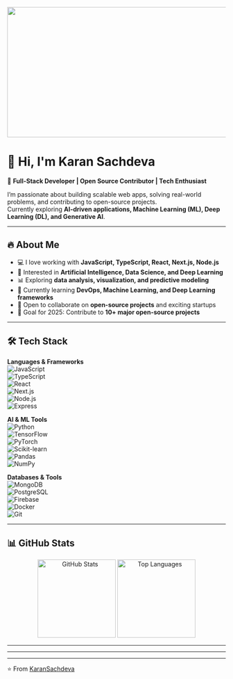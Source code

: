 
<p align="center">
  <img src="https://media.giphy.com/media/qgQUggAC3Pfv687qPC/giphy.gif" width="600" height="300" />
</p>

# 👋 Hi, I'm Karan Sachdeva  

🚀 **Full-Stack Developer | Open Source Contributor | Tech Enthusiast**  

I’m passionate about building scalable web apps, solving real-world problems, and contributing to open-source projects.  
Currently exploring **AI-driven applications, Machine Learning (ML), Deep Learning (DL), and Generative AI**.  

---

## 🔥 About Me
- 💻 I love working with **JavaScript, TypeScript, React, Next.js, Node.js**
- 🤖 Interested in **Artificial Intelligence, Data Science, and Deep Learning**
- 📊 Exploring **data analysis, visualization, and predictive modeling**
- 🌱 Currently learning **DevOps, Machine Learning, and Deep Learning frameworks**
- 🤝 Open to collaborate on **open-source projects** and exciting startups
- 🎯 Goal for 2025: Contribute to **10+ major open-source projects**

---

## 🛠️ Tech Stack  

**Languages & Frameworks**  
![JavaScript](https://img.shields.io/badge/JavaScript-323330?style=for-the-badge&logo=javascript)  
![TypeScript](https://img.shields.io/badge/TypeScript-007ACC?style=for-the-badge&logo=typescript)  
![React](https://img.shields.io/badge/React-20232A?style=for-the-badge&logo=react)  
![Next.js](https://img.shields.io/badge/Next.js-000000?style=for-the-badge&logo=nextdotjs)  
![Node.js](https://img.shields.io/badge/Node.js-339933?style=for-the-badge&logo=nodedotjs)  
![Express](https://img.shields.io/badge/Express.js-000000?style=for-the-badge&logo=express)  

**AI & ML Tools**  
![Python](https://img.shields.io/badge/Python-3776AB?style=for-the-badge&logo=python)  
![TensorFlow](https://img.shields.io/badge/TensorFlow-FF6F00?style=for-the-badge&logo=tensorflow)  
![PyTorch](https://img.shields.io/badge/PyTorch-EE4C2C?style=for-the-badge&logo=pytorch)  
![Scikit-learn](https://img.shields.io/badge/scikit--learn-F7931E?style=for-the-badge&logo=scikitlearn)  
![Pandas](https://img.shields.io/badge/pandas-150458?style=for-the-badge&logo=pandas)  
![NumPy](https://img.shields.io/badge/numpy-013243?style=for-the-badge&logo=numpy)  

**Databases & Tools**  
![MongoDB](https://img.shields.io/badge/MongoDB-4EA94B?style=for-the-badge&logo=mongodb)  
![PostgreSQL](https://img.shields.io/badge/PostgreSQL-316192?style=for-the-badge&logo=postgresql)  
![Firebase](https://img.shields.io/badge/Firebase-FFCA28?style=for-the-badge&logo=firebase)  
![Docker](https://img.shields.io/badge/Docker-2496ED?style=for-the-badge&logo=docker)  
![Git](https://img.shields.io/badge/Git-F05032?style=for-the-badge&logo=git)  

---

## 📊 GitHub Stats  

<p align="center">
  <img src="https://github-readme-stats.vercel.app/api?username=karansachdeva007&show_icons=true&theme=radical" alt="GitHub Stats" height="180" />
  <img src="https://github-readme-stats.vercel.app/api/top-langs/?username=karansachdeva007&layout=compact&theme=radical" alt="Top Languages" height="180" />
</p>


---

---



---

⭐️ From [KaranSachdeva](https://github.com/karansachdeva007)
